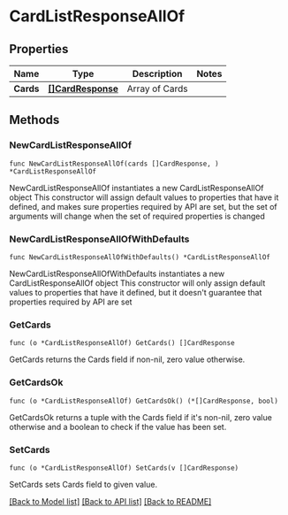 # CardListResponseAllOf

## Properties

Name | Type | Description | Notes
------------ | ------------- | ------------- | -------------
**Cards** | [**[]CardResponse**](CardResponse.md) | Array of Cards | 

## Methods

### NewCardListResponseAllOf

`func NewCardListResponseAllOf(cards []CardResponse, ) *CardListResponseAllOf`

NewCardListResponseAllOf instantiates a new CardListResponseAllOf object
This constructor will assign default values to properties that have it defined,
and makes sure properties required by API are set, but the set of arguments
will change when the set of required properties is changed

### NewCardListResponseAllOfWithDefaults

`func NewCardListResponseAllOfWithDefaults() *CardListResponseAllOf`

NewCardListResponseAllOfWithDefaults instantiates a new CardListResponseAllOf object
This constructor will only assign default values to properties that have it defined,
but it doesn't guarantee that properties required by API are set

### GetCards

`func (o *CardListResponseAllOf) GetCards() []CardResponse`

GetCards returns the Cards field if non-nil, zero value otherwise.

### GetCardsOk

`func (o *CardListResponseAllOf) GetCardsOk() (*[]CardResponse, bool)`

GetCardsOk returns a tuple with the Cards field if it's non-nil, zero value otherwise
and a boolean to check if the value has been set.

### SetCards

`func (o *CardListResponseAllOf) SetCards(v []CardResponse)`

SetCards sets Cards field to given value.



[[Back to Model list]](../../README.md#documentation-for-models) [[Back to API list]](../../README.md#documentation-for-api-endpoints) [[Back to README]](../../README.md)


